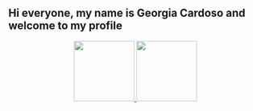 ## Hi everyone, my name is Georgia Cardoso and welcome to my profile

<div align="center">
  <a href="https://github.com/georgiassc">
  <img height="120em" src="https://github-readme-stats.vercel.app/api?username=georgiassc&show_icons=true&theme=dark&include_all_commits=true&count_private=true"/>
  <img height="120em" src="https://github-readme-stats.vercel.app/api/top-langs/?username=georgiassc&layout=compact&langs_count=7&theme=dark"/>
</div>
